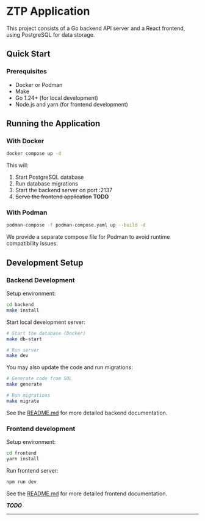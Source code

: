 # ZTP Application

This project consists of a Go backend API server and a React frontend, using PostgreSQL for data storage.

## Quick Start

### Prerequisites
- Docker or Podman
- Make
- Go 1.24+ (for local development)
- Node.js and yarn (for frontend development)

## Running the Application

### With Docker

```bash
docker compose up -d
```

This will:

1. Start PostgreSQL database
2. Run database migrations
3. Start the backend server on port :2137
4. ~~Serve the frontend application~~ **TODO** 

### With Podman

```bash
podman-compose -f podman-compose.yaml up --build -d
```

We provide a separate compose file for Podman to avoid runtime compatibility issues.


## Development Setup

### Backend Development

Setup environment:

```bash
cd backend
make install
```

Start local development server:

```bash
# Start the database (Docker)
make db-start

# Run server
make dev
```

You may also update the code and run migrations:

```bash
# Generate code from SQL
make generate

# Run migrations
make migrate
```

See the [README.md](./backend/README.md) for more detailed backend documentation.

### Frontend development

Setup environment:

```bash
cd frontend
yarn install
```

Run frontend server:

```bash
npm run dev
```

See the [README.md](./frontend/README.md) for more detailed frontend documentation.

***TODO***

---
